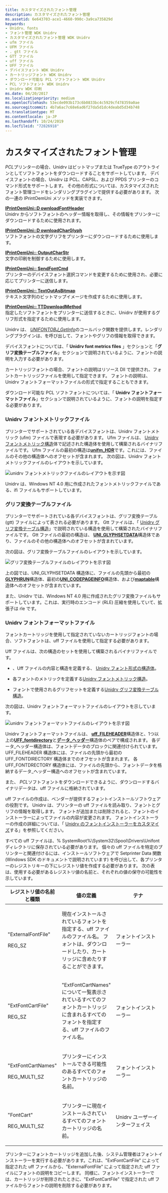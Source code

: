 ```yaml
---
title: カスタマイズされたフォント管理
description: カスタマイズされたフォント管理
ms.assetid: 6e643703-ace1-4660-990c-3a9ca735829d
keywords:
- Unidrv、fonts
- フォント管理 WDK Unidrv
- カスタマイズされたフォント管理 WDK Unidrv
- ufm ファイル
- UFM ファイル
- . gtt ファイル
- GTT ファイル
- uff ファイル
- UFF ファイル
- デバイスフォント WDK Unidrv
- カートリッジフォント WDK Unidrv
- ダウンロード可能な PCL ソフトフォント WDK Unidrv
- PCL ソフトフォント WDK Unidrv
- Unidrv WDK 印刷
ms.date: 04/20/2017
ms.localizationpriority: medium
ms.openlocfilehash: 53ecde093b173c6b0833bc4c5929cf478359a0ae
ms.sourcegitcommit: 4b7a6ac7c68e6ad6f27da5d1dc4deabd5d34b748
ms.translationtype: MT
ms.contentlocale: ja-JP
ms.lasthandoff: 10/24/2019
ms.locfileid: "72826918"
---
```

# <a name="customized-font-management"></a>カスタマイズされたフォント管理





*PCL*プリンターの場合、Unidrv はビットマップまたは TrueType のアウトラインとしてソフトフォントをダウンロードすることをサポートしています。 デバイスフォントの場合、Unidrv は PCL、CAPSL、および PPDS プリンターのコマンド形式をサポートします。 その他の形式については、カスタマイズされたフォント管理コードをレンダリングプラグインで提供する必要があります。 次の一連の IPrintOemUni メソッドを実装できます。

<a href="" id="iprintoemuni--downloadfontheader"></a>[**IPrintOemUni::D ownloadFontHeader**](https://docs.microsoft.com/windows-hardware/drivers/ddi/prcomoem/nf-prcomoem-iprintoemuni-downloadfontheader)  
Unidrv からソフトフォントのヘッダー情報を取得し、その情報をプリンターにダウンロードするために使用されます。

<a href="" id="iprintoemuni--downloadcharglyph"></a>[**IPrintOemUni::D ownloadCharGlyph**](https://docs.microsoft.com/windows-hardware/drivers/ddi/prcomoem/nf-prcomoem-iprintoemuni-downloadcharglyph)  
ソフトフォントの文字グリフをプリンターにダウンロードするために使用します。

<a href="" id="iprintoemuni--outputcharstr"></a>[**IPrintOemUni:: OutputCharStr**](https://docs.microsoft.com/windows-hardware/drivers/ddi/prcomoem/nf-prcomoem-iprintoemuni-outputcharstr)  
文字の印刷を制御するために使用します。

<a href="" id="iprintoemuni--sendfontcmd"></a>[**IPrintOemUni:: SendFontCmd**](https://docs.microsoft.com/windows-hardware/drivers/ddi/prcomoem/nf-prcomoem-iprintoemuni-sendfontcmd)  
プリンターのデバイスフォント選択コマンドを変更するために使用され、必要に応じてプリンターに送信します。

<a href="" id="iprintoemuni--textoutasbitmap"></a>[**IPrintOemUni:: TextOutAsBitmap**](https://docs.microsoft.com/windows-hardware/drivers/ddi/prcomoem/nf-prcomoem-iprintoemuni-textoutasbitmap)  
テキスト文字列のビットマップイメージを作成するために使用します。

<a href="" id="iprintoemuni--ttdownloadmethod"></a>[**IPrintOemUni:: TTDownloadMethod**](https://docs.microsoft.com/windows-hardware/drivers/ddi/prcomoem/nf-prcomoem-iprintoemuni-ttdownloadmethod)  
指定したソフトフォントをプリンターに送信するときに、Unidrv が使用するグリフ形式を指定するために使用します。

Unidrv は、 [*UNIFONTOBJ\_GetInfo*](https://docs.microsoft.com/windows-hardware/drivers/ddi/printoem/nc-printoem-pfngetinfo)のコールバック関数を提供します。レンダリングプラグインは、を呼び出して、フォントやグリフの情報を取得できます。

デバイスフォントについては、「 **Unidrv font metrics files** 」セクションと「**グリフ変換テーブルファイル**」セクションで説明されているように、フォントの説明を入力する必要があります。

カートリッジフォントの場合、フォントの説明はリソース Dll で提供され、フォントカートリッジファイルを使用して指定できます。 フォントの説明は、Unidrv フォントフォーマットファイルの形式で指定することもできます。

ダウンロード可能な PCL ソフトフォントについては、「 **Unidrv フォントフォーマットファイル**」セクションで説明されているように、フォントの説明を指定する必要があります。

### <a href="" id="ddk-unidrv-font-metrics-files-gg"></a>Unidrv フォントメトリックファイル

プリンターでサポートされている各デバイスフォントは、Unidrv フォントメトリック (ufm) ファイルで表現する必要があります。 Ufm ファイルは、 [Unidrv フォントメトリック構造](https://docs.microsoft.com/windows-hardware/drivers/ddi/_print/index)体で記述された構造体を使用して構築されるバイナリファイルです。 Ufm ファイルの最初の構造は[**unifm\_HDR**](https://docs.microsoft.com/windows-hardware/drivers/ddi/prntfont/ns-prntfont-_unifm_hdr)です。これには、ファイルのその他の構造体へのオフセットが含まれます。 次の図は、Unidrv フォントメトリックファイルのレイアウトを示しています。

![unidrv フォントメトリックファイルのレイアウトを示す図](images/ufm.png)

Unidrv は、Windows NT 4.0 用に作成されたフォントメトリックファイルである、ifi ファイルもサポートしています。

### <a href="" id="ddk-glyph-translation-table-files-gg"></a>グリフ変換テーブルファイル

プリンターでサポートされている各デバイスフォントは、グリフ変換テーブル (gtt) ファイルによって表される必要があります。 Gtt ファイルは、「 [Unidrv グリフ変換テーブル構造](https://docs.microsoft.com/windows-hardware/drivers/ddi/_print/index)」で説明されている構造を使用して構築されたバイナリファイルです。 Gtt ファイルの最初の構造は、 [**UNI\_GLYPHSETDATA**](https://docs.microsoft.com/windows-hardware/drivers/ddi/prntfont/ns-prntfont-_uni_glyphsetdata)構造体であり、ファイルのその他の構造体へのオフセットが含まれています。

次の図は、グリフ変換テーブルファイルのレイアウトを示しています。

![グリフ変換テーブルファイルのレイアウトを示す図](images/gtt.png)

上の図では、UNI\_GLYPHSETDATA 構造体に、ファイルの先頭から最初の[**GLYPHRUN**](https://docs.microsoft.com/windows-hardware/drivers/ddi/prntfont/ns-prntfont-_glyphrun)構造体、最初の[**UNI\_CODEPAGEINFO**](https://docs.microsoft.com/windows-hardware/drivers/ddi/prntfont/ns-prntfont-_uni_codepageinfo)構造体、および[**maptable**](https://docs.microsoft.com/windows-hardware/drivers/ddi/prntfont/ns-prntfont-_maptable)構造体へのオフセットが含まれています。

また、Unidrv では、Windows NT 4.0 用に作成されたグリフ変換ファイルもサポートしています。これは、実行時のエンコード (RLE) 圧縮を使用していて、拡張子は rle です。

### <a href="" id="ddk-unidrv-font-format-files-gg"></a>Unidrv フォントフォーマットファイル

フォントカートリッジを使用して指定されていないカートリッジフォントの場合、ソフトフォントは、uff ファイルを使用して指定する必要があります。

Uff ファイルは、次の構造のセットを使用して構築されるバイナリファイルです。

-   、Uff ファイルの内容と構造を定義する、 [Unidrv フォント形式の構造体](https://docs.microsoft.com/windows-hardware/drivers/ddi/_print/index)。

-   各フォントのメトリックを定義する[Unidrv フォントメトリック構造](https://docs.microsoft.com/windows-hardware/drivers/ddi/_print/index)。

-   フォントで使用されるグリフセットを定義する[Unidrv グリフ変換テーブル構造](https://docs.microsoft.com/windows-hardware/drivers/ddi/_print/index)。

次の図は、Unidrv フォントフォーマットファイルのレイアウトを示しています。

![unidrv フォントフォーマットファイルのレイアウトを示す図](images/uff.png)

Unidrv フォントフォーマットファイルは、 [**uff\_FILEHEADER**](https://docs.microsoft.com/windows-hardware/drivers/ddi/prntfont/ns-prntfont-_uff_fileheader)構造体と、1つ以上の[**UFF\_fontdirectory**](https://docs.microsoft.com/windows-hardware/drivers/ddi/prntfont/ns-prntfont-_uff_fontdirectory)と[**データ\_ヘッダー**](https://docs.microsoft.com/windows-hardware/drivers/ddi/prntfont/ns-prntfont-_data_header)構造体のペアで構成されます。 各データ\_ヘッダー構造体は、フォントデータのブロックに関連付けられています。 UFF\_FILEHEADER 構造体には、ファイルの先頭から最初の UFF\_FONTDIRECTORY 構造体までのオフセットが含まれます。 各 UFF\_FONTDRECTORY 構造体には、ファイルの先頭から、フォントデータを格納するデータ\_ヘッダー構造へのオフセットが含まれています。

また、 *PCL*ソフトフォントをダウンロードできるように、ダウンロードするバイナリデータは、uff ファイルに格納されています。

uff ファイルの作成は、ベンダーが提供するフォントインストールソフトウェアの役割です。 Unidrv は、プリンターの uff ファイルを読み取り、フォントとグリフの情報を取得します。 フォントが追加または削除されると、フォントのインストーラーによってファイルの内容が変更されます。 フォントインストーラーの作成の詳細については、「 [Unidrv のフォントインストーラーをカスタマイズ](customized-font-installers-for-unidrv.md)する」を参照してください。

すべての uff ファイルは、% SystemRoot%\\System32\\Spool\\Drivers\\Unifont ディレクトリに保存されている必要があります。 個々の uff ファイルを特定のプリンターと関連付けるには、インストールソフトウェアで Setprinter Data 関数 (Windows SDK のドキュメントで説明されています) を呼び出して、各プリンターのレジストリキーの下にレジストリ値を作成する必要があります。 次の表は、使用する必要があるレジストリ値の名前と、それぞれの値の保守の可能性を示しています。

<table>
<colgroup>
<col width="33%" />
<col width="33%" />
<col width="33%" />
</colgroup>
<thead>
<tr class="header">
<th>レジストリ値の名前と種類</th>
<th>値の定義</th>
<th>テナ</th>
</tr>
</thead>
<tbody>
<tr class="odd">
<td><p>"ExternalFontFile"</p>
<p>REG_SZ</p></td>
<td><p>現在インストールされているフォントを指定する、uff ファイルのファイル名。 フォントは、ダウンロードしたり、カートリッジに含めたりすることができます。</p></td>
<td><p>フォントインストーラー</p></td>
</tr>
<tr class="even">
<td><p>"ExtFontCartFile"</p>
<p>REG_SZ</p></td>
<td><p>"ExtFontCartNames" について一覧表示されているすべてのフォントカートリッジに含まれるすべてのフォントを指定する、uff ファイルのファイル名。</p></td>
<td><p>フォントインストーラー</p></td>
</tr>
<tr class="odd">
<td><p>"ExtFontCartNames"</p>
<p>REG_MULTI_SZ</p></td>
<td><p>プリンターにインストールできる可能性のあるすべてのフォントカートリッジの名前。</p></td>
<td><p>フォントインストーラー</p></td>
</tr>
<tr class="even">
<td><p>"FontCart"</p>
<p>REG_MULTI_SZ</p></td>
<td><p>プリンターに現在インストールされているすべてのフォントカートリッジの名前。</p></td>
<td><p>Unidrv ユーザーインターフェイス</p></td>
</tr>
</tbody>
</table>

 

プリンターにフォントカートリッジを追加した後、システム管理者はフォントインストーラーを実行する必要があります。これは、"ExtFontCartFile" によって指定された uff ファイルから、"ExternalFontFile" によって指定された uff ファイルにフォントの説明をコピーします。 同様に、フォントインストーラーでは、カートリッジが削除されたときに、"ExtFontCartFile" で指定された uff ファイルからフォントの説明を削除する必要があります。

 

 





